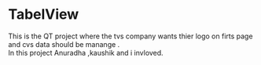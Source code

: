 # TabelView
This is the QT project where the tvs company wants thier logo on firts page and cvs data should be manange .
<br>
In this project Anuradha ,kaushik and i invloved.
